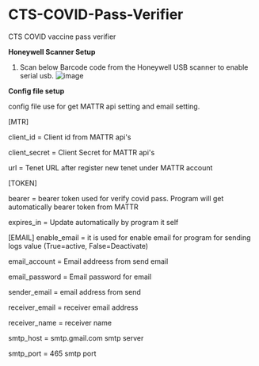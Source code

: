 # CTS-COVID-Pass-Verifier
CTS COVID vaccine pass verifier


**Honeywell Scanner Setup** 
  1. Scan below Barcode code from the Honeywell USB scanner to enable serial usb.
   ![image](https://user-images.githubusercontent.com/45216584/146660975-41be57b9-7d8a-48f4-a86b-e1d41588aafa.png)

**Config file setup**

  config file use for get MATTR api setting and email setting.
  
  [MTR] 

  client_id = Client id from MATTR api's

  client_secret = Client Secret for MATTR api's

  url = Tenet URL after register new tenet under MATTR account

  

  [TOKEN]

  bearer = bearer token used for verify covid pass. Program will get automatically bearer token from MATTR

  expires_in = Update automatically by program it self


  [EMAIL]
  enable_email = it is used for enable email for program for sending logs value (True=active, False=Deactivate)

  email_account = Email addreess from send email

  email_password = Email password for email

  sender_email = email address from send

  receiver_email = receiver email address

  receiver_name = receiver name

  smtp_host = smtp.gmail.com smtp server

  smtp_port = 465 smtp port
  

